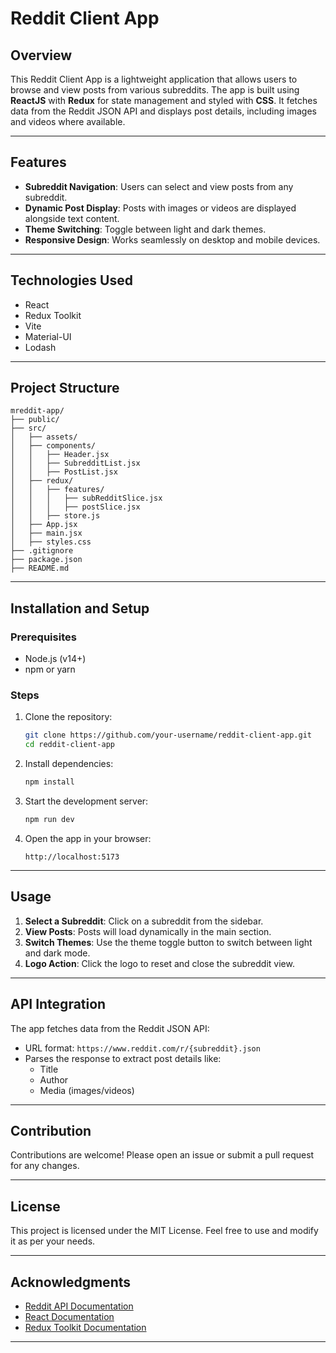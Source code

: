 # Reddit Client App

## Overview

This Reddit Client App is a lightweight application that allows users to browse and view posts from various subreddits. The app is built using **ReactJS** with **Redux** for state management and styled with **CSS**. It fetches data from the Reddit JSON API and displays post details, including images and videos where available.

---

## Features

- **Subreddit Navigation**: Users can select and view posts from any subreddit.
- **Dynamic Post Display**: Posts with images or videos are displayed alongside text content.
- **Theme Switching**: Toggle between light and dark themes.
- **Responsive Design**: Works seamlessly on desktop and mobile devices.

---

## Technologies Used

- React
- Redux Toolkit
- Vite
- Material-UI
- Lodash

---

## Project Structure

```
mreddit-app/
├── public/
├── src/
│   ├── assets/
│   ├── components/
│   │   ├── Header.jsx
│   │   ├── SubredditList.jsx
│   │   ├── PostList.jsx
│   ├── redux/
│   │   ├── features/
│   │   │   ├── subRedditSlice.jsx
│   │   │   ├── postSlice.jsx
│   │   ├── store.js
│   ├── App.jsx
│   ├── main.jsx
│   ├── styles.css
├── .gitignore
├── package.json
├── README.md
```

---

## Installation and Setup

### Prerequisites

- Node.js (v14+)
- npm or yarn

### Steps

1. Clone the repository:

   ```bash
   git clone https://github.com/your-username/reddit-client-app.git
   cd reddit-client-app
   ```

2. Install dependencies:

   ```bash
   npm install
   ```

3. Start the development server:

   ```bash
   npm run dev
   ```

4. Open the app in your browser:
   ```
   http://localhost:5173
   ```

---

## Usage

1. **Select a Subreddit**: Click on a subreddit from the sidebar.
2. **View Posts**: Posts will load dynamically in the main section.
3. **Switch Themes**: Use the theme toggle button to switch between light and dark mode.
4. **Logo Action**: Click the logo to reset and close the subreddit view.

---

## API Integration

The app fetches data from the Reddit JSON API:

- URL format: `https://www.reddit.com/r/{subreddit}.json`
- Parses the response to extract post details like:
  - Title
  - Author
  - Media (images/videos)

---

## Contribution

Contributions are welcome! Please open an issue or submit a pull request for any changes.

---

## License

This project is licensed under the MIT License. Feel free to use and modify it as per your needs.

---

## Acknowledgments

- [Reddit API Documentation](https://www.reddit.com/dev/api/)
- [React Documentation](https://reactjs.org/)
- [Redux Toolkit Documentation](https://redux-toolkit.js.org/)

---
